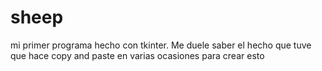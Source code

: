 # sheep
mi primer programa hecho con tkinter. Me duele saber el hecho que tuve que hace copy and paste en varias ocasiones para crear esto
